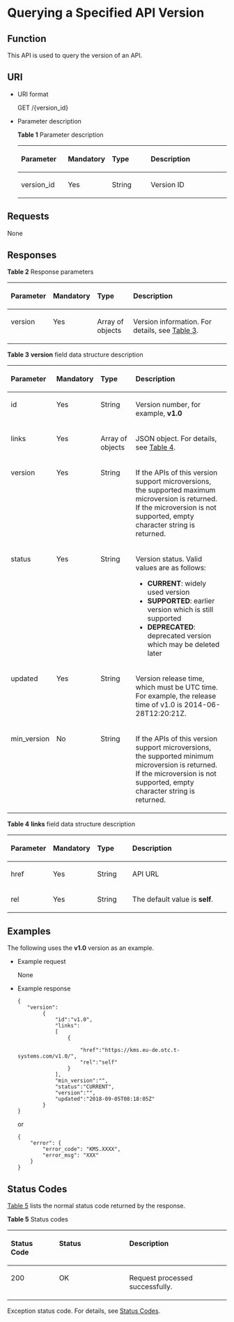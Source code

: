 # Querying a Specified API Version<a name="kms_02_0049"></a>

## Function<a name="en-us_topic_0133150654_section27849192112353"></a>

This API is used to query the version of an API.

## URI<a name="en-us_topic_0133150654_section35184599112353"></a>

-   URI format

    GET /\{version\_id\}

-   Parameter description

    **Table  1**  Parameter description

    <a name="en-us_topic_0133150654_table63109676112353"></a>
    <table><thead align="left"><tr id="en-us_topic_0133150654_row49827042112353"><th class="cellrowborder" valign="top" width="22.74%" id="mcps1.2.5.1.1"><p id="en-us_topic_0133150654_p1577110425210"><a name="en-us_topic_0133150654_p1577110425210"></a><a name="en-us_topic_0133150654_p1577110425210"></a><strong id="en-us_topic_0133150654_b15692163216618"><a name="en-us_topic_0133150654_b15692163216618"></a><a name="en-us_topic_0133150654_b15692163216618"></a>Parameter</strong></p>
    </th>
    <th class="cellrowborder" valign="top" width="16.919999999999998%" id="mcps1.2.5.1.2"><p id="en-us_topic_0133150654_p167751142326"><a name="en-us_topic_0133150654_p167751142326"></a><a name="en-us_topic_0133150654_p167751142326"></a>Mandatory</p>
    </th>
    <th class="cellrowborder" valign="top" width="19.55%" id="mcps1.2.5.1.3"><p id="en-us_topic_0133150654_p157711420214"><a name="en-us_topic_0133150654_p157711420214"></a><a name="en-us_topic_0133150654_p157711420214"></a>Type</p>
    </th>
    <th class="cellrowborder" valign="top" width="40.79%" id="mcps1.2.5.1.4"><p id="en-us_topic_0133150654_p1877644212217"><a name="en-us_topic_0133150654_p1877644212217"></a><a name="en-us_topic_0133150654_p1877644212217"></a>Description</p>
    </th>
    </tr>
    </thead>
    <tbody><tr id="en-us_topic_0133150654_row1533688409"><td class="cellrowborder" valign="top" width="22.74%" headers="mcps1.2.5.1.1 "><p id="en-us_topic_0133150654_p12534488409"><a name="en-us_topic_0133150654_p12534488409"></a><a name="en-us_topic_0133150654_p12534488409"></a>version_id</p>
    </td>
    <td class="cellrowborder" valign="top" width="16.919999999999998%" headers="mcps1.2.5.1.2 "><p id="en-us_topic_0133150654_p9535198184015"><a name="en-us_topic_0133150654_p9535198184015"></a><a name="en-us_topic_0133150654_p9535198184015"></a>Yes</p>
    </td>
    <td class="cellrowborder" valign="top" width="19.55%" headers="mcps1.2.5.1.3 "><p id="en-us_topic_0133150654_p105353804019"><a name="en-us_topic_0133150654_p105353804019"></a><a name="en-us_topic_0133150654_p105353804019"></a>String</p>
    </td>
    <td class="cellrowborder" valign="top" width="40.79%" headers="mcps1.2.5.1.4 "><p id="en-us_topic_0133150654_p17984943124012"><a name="en-us_topic_0133150654_p17984943124012"></a><a name="en-us_topic_0133150654_p17984943124012"></a>Version ID</p>
    </td>
    </tr>
    </tbody>
    </table>


## Requests<a name="en-us_topic_0133150654_section12625030112353"></a>

None

## Responses<a name="en-us_topic_0133150654_section15686020"></a>

**Table  2**  Response parameters

<a name="en-us_topic_0133150654_table5963155810121"></a>
<table><thead align="left"><tr id="en-us_topic_0133150654_row14964195819121"><th class="cellrowborder" valign="top" width="17%" id="mcps1.2.5.1.1"><p id="en-us_topic_0133150654_p209641586129"><a name="en-us_topic_0133150654_p209641586129"></a><a name="en-us_topic_0133150654_p209641586129"></a><strong id="en-us_topic_0133150654_b743438474"><a name="en-us_topic_0133150654_b743438474"></a><a name="en-us_topic_0133150654_b743438474"></a>Parameter</strong></p>
</th>
<th class="cellrowborder" valign="top" width="16%" id="mcps1.2.5.1.2"><p id="en-us_topic_0133150654_p10964185816121"><a name="en-us_topic_0133150654_p10964185816121"></a><a name="en-us_topic_0133150654_p10964185816121"></a>Mandatory</p>
</th>
<th class="cellrowborder" valign="top" width="17%" id="mcps1.2.5.1.3"><p id="en-us_topic_0133150654_p7964205821210"><a name="en-us_topic_0133150654_p7964205821210"></a><a name="en-us_topic_0133150654_p7964205821210"></a>Type</p>
</th>
<th class="cellrowborder" valign="top" width="50%" id="mcps1.2.5.1.4"><p id="en-us_topic_0133150654_p1896414586120"><a name="en-us_topic_0133150654_p1896414586120"></a><a name="en-us_topic_0133150654_p1896414586120"></a>Description</p>
</th>
</tr>
</thead>
<tbody><tr id="en-us_topic_0133150654_row996417582128"><td class="cellrowborder" valign="top" width="17%" headers="mcps1.2.5.1.1 "><p id="en-us_topic_0133150654_p69642058131212"><a name="en-us_topic_0133150654_p69642058131212"></a><a name="en-us_topic_0133150654_p69642058131212"></a>version</p>
</td>
<td class="cellrowborder" valign="top" width="16%" headers="mcps1.2.5.1.2 "><p id="en-us_topic_0133150654_p1964165811218"><a name="en-us_topic_0133150654_p1964165811218"></a><a name="en-us_topic_0133150654_p1964165811218"></a>Yes</p>
</td>
<td class="cellrowborder" valign="top" width="17%" headers="mcps1.2.5.1.3 "><p id="en-us_topic_0133150654_p13964185810124"><a name="en-us_topic_0133150654_p13964185810124"></a><a name="en-us_topic_0133150654_p13964185810124"></a>Array of objects</p>
</td>
<td class="cellrowborder" valign="top" width="50%" headers="mcps1.2.5.1.4 "><p id="en-us_topic_0133150654_p2096565813122"><a name="en-us_topic_0133150654_p2096565813122"></a><a name="en-us_topic_0133150654_p2096565813122"></a>Version information. For details, see <a href="#en-us_topic_0133150654_table5856932152840">Table 3</a>.</p>
</td>
</tr>
</tbody>
</table>

**Table  3** **version**  field data structure description

<a name="en-us_topic_0133150654_table5856932152840"></a>
<table><thead align="left"><tr id="en-us_topic_0133150654_row5206426152840"><th class="cellrowborder" valign="top" width="17%" id="mcps1.2.5.1.1"><p id="en-us_topic_0133150654_p2059315101761"><a name="en-us_topic_0133150654_p2059315101761"></a><a name="en-us_topic_0133150654_p2059315101761"></a><strong id="en-us_topic_0133150654_b1385415364"><a name="en-us_topic_0133150654_b1385415364"></a><a name="en-us_topic_0133150654_b1385415364"></a>Parameter</strong></p>
</th>
<th class="cellrowborder" valign="top" width="16%" id="mcps1.2.5.1.2"><p id="en-us_topic_0133150654_p6593610867"><a name="en-us_topic_0133150654_p6593610867"></a><a name="en-us_topic_0133150654_p6593610867"></a>Mandatory</p>
</th>
<th class="cellrowborder" valign="top" width="17%" id="mcps1.2.5.1.3"><p id="en-us_topic_0133150654_p6593101011614"><a name="en-us_topic_0133150654_p6593101011614"></a><a name="en-us_topic_0133150654_p6593101011614"></a>Type</p>
</th>
<th class="cellrowborder" valign="top" width="50%" id="mcps1.2.5.1.4"><p id="en-us_topic_0133150654_p135931109617"><a name="en-us_topic_0133150654_p135931109617"></a><a name="en-us_topic_0133150654_p135931109617"></a>Description</p>
</th>
</tr>
</thead>
<tbody><tr id="en-us_topic_0133150654_row1168105801813"><td class="cellrowborder" valign="top" width="17%" headers="mcps1.2.5.1.1 "><p id="en-us_topic_0133150654_p17673853131911"><a name="en-us_topic_0133150654_p17673853131911"></a><a name="en-us_topic_0133150654_p17673853131911"></a>id</p>
</td>
<td class="cellrowborder" valign="top" width="16%" headers="mcps1.2.5.1.2 "><p id="en-us_topic_0133150654_p18673753141918"><a name="en-us_topic_0133150654_p18673753141918"></a><a name="en-us_topic_0133150654_p18673753141918"></a>Yes</p>
</td>
<td class="cellrowborder" valign="top" width="17%" headers="mcps1.2.5.1.3 "><p id="en-us_topic_0133150654_p9673653111917"><a name="en-us_topic_0133150654_p9673653111917"></a><a name="en-us_topic_0133150654_p9673653111917"></a>String</p>
</td>
<td class="cellrowborder" valign="top" width="50%" headers="mcps1.2.5.1.4 "><p id="en-us_topic_0133150654_p8673205341913"><a name="en-us_topic_0133150654_p8673205341913"></a><a name="en-us_topic_0133150654_p8673205341913"></a>Version number, for example, <span class="parmvalue" id="en-us_topic_0133150654_parmvalue14343434714"><a name="en-us_topic_0133150654_parmvalue14343434714"></a><a name="en-us_topic_0133150654_parmvalue14343434714"></a><b>v1.0</b></span></p>
</td>
</tr>
<tr id="en-us_topic_0133150654_row5394312194"><td class="cellrowborder" valign="top" width="17%" headers="mcps1.2.5.1.1 "><p id="en-us_topic_0133150654_p1167305319192"><a name="en-us_topic_0133150654_p1167305319192"></a><a name="en-us_topic_0133150654_p1167305319192"></a>links</p>
</td>
<td class="cellrowborder" valign="top" width="16%" headers="mcps1.2.5.1.2 "><p id="en-us_topic_0133150654_p8673453181912"><a name="en-us_topic_0133150654_p8673453181912"></a><a name="en-us_topic_0133150654_p8673453181912"></a>Yes</p>
</td>
<td class="cellrowborder" valign="top" width="17%" headers="mcps1.2.5.1.3 "><p id="en-us_topic_0133150654_p10673195361910"><a name="en-us_topic_0133150654_p10673195361910"></a><a name="en-us_topic_0133150654_p10673195361910"></a>Array of objects</p>
</td>
<td class="cellrowborder" valign="top" width="50%" headers="mcps1.2.5.1.4 "><p id="en-us_topic_0133150654_p96731653201918"><a name="en-us_topic_0133150654_p96731653201918"></a><a name="en-us_topic_0133150654_p96731653201918"></a>JSON object. For details, see <a href="#en-us_topic_0133150654_table525011561381">Table 4</a>.</p>
</td>
</tr>
<tr id="en-us_topic_0133150654_row1927121716191"><td class="cellrowborder" valign="top" width="17%" headers="mcps1.2.5.1.1 "><p id="en-us_topic_0133150654_p667314532194"><a name="en-us_topic_0133150654_p667314532194"></a><a name="en-us_topic_0133150654_p667314532194"></a>version</p>
</td>
<td class="cellrowborder" valign="top" width="16%" headers="mcps1.2.5.1.2 "><p id="en-us_topic_0133150654_p17673105321917"><a name="en-us_topic_0133150654_p17673105321917"></a><a name="en-us_topic_0133150654_p17673105321917"></a>Yes</p>
</td>
<td class="cellrowborder" valign="top" width="17%" headers="mcps1.2.5.1.3 "><p id="en-us_topic_0133150654_p867375310190"><a name="en-us_topic_0133150654_p867375310190"></a><a name="en-us_topic_0133150654_p867375310190"></a>String</p>
</td>
<td class="cellrowborder" valign="top" width="50%" headers="mcps1.2.5.1.4 "><p id="en-us_topic_0133150654_p1067317537197"><a name="en-us_topic_0133150654_p1067317537197"></a><a name="en-us_topic_0133150654_p1067317537197"></a>If the APIs of this version support microversions, the supported maximum microversion is returned. If the microversion is not supported, empty character string is returned.</p>
</td>
</tr>
<tr id="en-us_topic_0133150654_row1327861351913"><td class="cellrowborder" valign="top" width="17%" headers="mcps1.2.5.1.1 "><p id="en-us_topic_0133150654_p9673185320198"><a name="en-us_topic_0133150654_p9673185320198"></a><a name="en-us_topic_0133150654_p9673185320198"></a>status</p>
</td>
<td class="cellrowborder" valign="top" width="16%" headers="mcps1.2.5.1.2 "><p id="en-us_topic_0133150654_p56732538195"><a name="en-us_topic_0133150654_p56732538195"></a><a name="en-us_topic_0133150654_p56732538195"></a>Yes</p>
</td>
<td class="cellrowborder" valign="top" width="17%" headers="mcps1.2.5.1.3 "><p id="en-us_topic_0133150654_p9673165315195"><a name="en-us_topic_0133150654_p9673165315195"></a><a name="en-us_topic_0133150654_p9673165315195"></a>String</p>
</td>
<td class="cellrowborder" valign="top" width="50%" headers="mcps1.2.5.1.4 "><p id="en-us_topic_0133150654_p1267335320191"><a name="en-us_topic_0133150654_p1267335320191"></a><a name="en-us_topic_0133150654_p1267335320191"></a>Version status. Valid values are as follows:</p>
<a name="en-us_topic_0133150654_ul386312155239"></a><a name="en-us_topic_0133150654_ul386312155239"></a><ul id="en-us_topic_0133150654_ul386312155239"><li><strong id="en-us_topic_0133150654_b744814358717"><a name="en-us_topic_0133150654_b744814358717"></a><a name="en-us_topic_0133150654_b744814358717"></a>CURRENT</strong>: widely used version</li><li><strong id="en-us_topic_0133150654_b842352706115419"><a name="en-us_topic_0133150654_b842352706115419"></a><a name="en-us_topic_0133150654_b842352706115419"></a>SUPPORTED</strong>: earlier version which is still supported</li><li><strong id="en-us_topic_0133150654_b59714208716"><a name="en-us_topic_0133150654_b59714208716"></a><a name="en-us_topic_0133150654_b59714208716"></a>DEPRECATED</strong>: deprecated version which may be deleted later</li></ul>
</td>
</tr>
<tr id="en-us_topic_0133150654_row45580661911"><td class="cellrowborder" valign="top" width="17%" headers="mcps1.2.5.1.1 "><p id="en-us_topic_0133150654_p1267355310197"><a name="en-us_topic_0133150654_p1267355310197"></a><a name="en-us_topic_0133150654_p1267355310197"></a>updated</p>
</td>
<td class="cellrowborder" valign="top" width="16%" headers="mcps1.2.5.1.2 "><p id="en-us_topic_0133150654_p0673155313192"><a name="en-us_topic_0133150654_p0673155313192"></a><a name="en-us_topic_0133150654_p0673155313192"></a>Yes</p>
</td>
<td class="cellrowborder" valign="top" width="17%" headers="mcps1.2.5.1.3 "><p id="en-us_topic_0133150654_p16673253121920"><a name="en-us_topic_0133150654_p16673253121920"></a><a name="en-us_topic_0133150654_p16673253121920"></a>String</p>
</td>
<td class="cellrowborder" valign="top" width="50%" headers="mcps1.2.5.1.4 "><p id="en-us_topic_0133150654_p196732531193"><a name="en-us_topic_0133150654_p196732531193"></a><a name="en-us_topic_0133150654_p196732531193"></a>Version release time, which must be UTC time. For example, the release time of v1.0 is 2014-06-28T12:20:21Z.</p>
</td>
</tr>
<tr id="en-us_topic_0133150654_row14719199199"><td class="cellrowborder" valign="top" width="17%" headers="mcps1.2.5.1.1 "><p id="en-us_topic_0133150654_p8673553121919"><a name="en-us_topic_0133150654_p8673553121919"></a><a name="en-us_topic_0133150654_p8673553121919"></a>min_version</p>
</td>
<td class="cellrowborder" valign="top" width="16%" headers="mcps1.2.5.1.2 "><p id="en-us_topic_0133150654_p4673155321911"><a name="en-us_topic_0133150654_p4673155321911"></a><a name="en-us_topic_0133150654_p4673155321911"></a>No</p>
</td>
<td class="cellrowborder" valign="top" width="17%" headers="mcps1.2.5.1.3 "><p id="en-us_topic_0133150654_p4673453111915"><a name="en-us_topic_0133150654_p4673453111915"></a><a name="en-us_topic_0133150654_p4673453111915"></a>String</p>
</td>
<td class="cellrowborder" valign="top" width="50%" headers="mcps1.2.5.1.4 "><p id="en-us_topic_0133150654_p136732530199"><a name="en-us_topic_0133150654_p136732530199"></a><a name="en-us_topic_0133150654_p136732530199"></a>If the APIs of this version support microversions, the supported minimum microversion is returned. If the microversion is not supported, empty character string is returned.</p>
</td>
</tr>
</tbody>
</table>

**Table  4** **links**  field data structure description

<a name="en-us_topic_0133150654_table525011561381"></a>
<table><thead align="left"><tr id="en-us_topic_0133150654_row132503561082"><th class="cellrowborder" valign="top" width="17%" id="mcps1.2.5.1.1"><p id="en-us_topic_0133150654_p1625015615811"><a name="en-us_topic_0133150654_p1625015615811"></a><a name="en-us_topic_0133150654_p1625015615811"></a><strong id="en-us_topic_0133150654_b693792758"><a name="en-us_topic_0133150654_b693792758"></a><a name="en-us_topic_0133150654_b693792758"></a>Parameter</strong></p>
</th>
<th class="cellrowborder" valign="top" width="16%" id="mcps1.2.5.1.2"><p id="en-us_topic_0133150654_p125113569815"><a name="en-us_topic_0133150654_p125113569815"></a><a name="en-us_topic_0133150654_p125113569815"></a>Mandatory</p>
</th>
<th class="cellrowborder" valign="top" width="17%" id="mcps1.2.5.1.3"><p id="en-us_topic_0133150654_p925105618816"><a name="en-us_topic_0133150654_p925105618816"></a><a name="en-us_topic_0133150654_p925105618816"></a>Type</p>
</th>
<th class="cellrowborder" valign="top" width="50%" id="mcps1.2.5.1.4"><p id="en-us_topic_0133150654_p1325155614816"><a name="en-us_topic_0133150654_p1325155614816"></a><a name="en-us_topic_0133150654_p1325155614816"></a>Description</p>
</th>
</tr>
</thead>
<tbody><tr id="en-us_topic_0133150654_row202512562089"><td class="cellrowborder" valign="top" width="17%" headers="mcps1.2.5.1.1 "><p id="en-us_topic_0133150654_p1425115564818"><a name="en-us_topic_0133150654_p1425115564818"></a><a name="en-us_topic_0133150654_p1425115564818"></a>href</p>
</td>
<td class="cellrowborder" valign="top" width="16%" headers="mcps1.2.5.1.2 "><p id="en-us_topic_0133150654_p92512056884"><a name="en-us_topic_0133150654_p92512056884"></a><a name="en-us_topic_0133150654_p92512056884"></a>Yes</p>
</td>
<td class="cellrowborder" valign="top" width="17%" headers="mcps1.2.5.1.3 "><p id="en-us_topic_0133150654_p62518561389"><a name="en-us_topic_0133150654_p62518561389"></a><a name="en-us_topic_0133150654_p62518561389"></a>String</p>
</td>
<td class="cellrowborder" valign="top" width="50%" headers="mcps1.2.5.1.4 "><p id="en-us_topic_0133150654_p12511566810"><a name="en-us_topic_0133150654_p12511566810"></a><a name="en-us_topic_0133150654_p12511566810"></a>API URL</p>
</td>
</tr>
<tr id="en-us_topic_0133150654_row142511456987"><td class="cellrowborder" valign="top" width="17%" headers="mcps1.2.5.1.1 "><p id="en-us_topic_0133150654_p2251165613814"><a name="en-us_topic_0133150654_p2251165613814"></a><a name="en-us_topic_0133150654_p2251165613814"></a>rel</p>
</td>
<td class="cellrowborder" valign="top" width="16%" headers="mcps1.2.5.1.2 "><p id="en-us_topic_0133150654_p62522566811"><a name="en-us_topic_0133150654_p62522566811"></a><a name="en-us_topic_0133150654_p62522566811"></a>Yes</p>
</td>
<td class="cellrowborder" valign="top" width="17%" headers="mcps1.2.5.1.3 "><p id="en-us_topic_0133150654_p2252145610820"><a name="en-us_topic_0133150654_p2252145610820"></a><a name="en-us_topic_0133150654_p2252145610820"></a>String</p>
</td>
<td class="cellrowborder" valign="top" width="50%" headers="mcps1.2.5.1.4 "><p id="en-us_topic_0133150654_p225212561985"><a name="en-us_topic_0133150654_p225212561985"></a><a name="en-us_topic_0133150654_p225212561985"></a>The default value is <strong id="en-us_topic_0133150654_b555016171571"><a name="en-us_topic_0133150654_b555016171571"></a><a name="en-us_topic_0133150654_b555016171571"></a>self</strong>.</p>
</td>
</tr>
</tbody>
</table>

## Examples<a name="en-us_topic_0133150654_section12491816289"></a>

The following uses the  **v1.0**  version as an example.

-   Example request

    None

-   Example response

    ```
    { 
       "version":
            {
                "id":"v1.0",
                "links":
                [
                    {
                        
                        "href":"https://kms.eu-de.otc.t-systems.com/v1.0/",
                        "rel":"self"
                    }
                ],
                "min_version":"",
                "status":"CURRENT",
                "version":"",
                "updated":"2018-09-05T08:18:05Z"
            }
    }
    ```

    or

    ```
    {
        "error": {
            "error_code": "KMS.XXXX",
            "error_msg": "XXX"
        }
    }
    ```


## Status Codes<a name="en-us_topic_0133150654_section3454223421"></a>

[Table 5](#en-us_topic_0133150654_en-us_topic_0112992294_en-us_topic_0079615001_table20596071)  lists the normal status code returned by the response.

**Table  5**  Status codes

<a name="en-us_topic_0133150654_en-us_topic_0112992294_en-us_topic_0079615001_table20596071"></a>
<table><thead align="left"><tr id="en-us_topic_0133150654_en-us_topic_0112992294_en-us_topic_0079615001_row9746163"><th class="cellrowborder" valign="top" width="22%" id="mcps1.2.4.1.1"><p id="en-us_topic_0133150654_en-us_topic_0112992294_p57545694203043"><a name="en-us_topic_0133150654_en-us_topic_0112992294_p57545694203043"></a><a name="en-us_topic_0133150654_en-us_topic_0112992294_p57545694203043"></a>Status Code</p>
</th>
<th class="cellrowborder" valign="top" width="32%" id="mcps1.2.4.1.2"><p id="en-us_topic_0133150654_en-us_topic_0112992294_p4531342288"><a name="en-us_topic_0133150654_en-us_topic_0112992294_p4531342288"></a><a name="en-us_topic_0133150654_en-us_topic_0112992294_p4531342288"></a>Status</p>
</th>
<th class="cellrowborder" valign="top" width="46%" id="mcps1.2.4.1.3"><p id="en-us_topic_0133150654_en-us_topic_0112992294_p30689603203043"><a name="en-us_topic_0133150654_en-us_topic_0112992294_p30689603203043"></a><a name="en-us_topic_0133150654_en-us_topic_0112992294_p30689603203043"></a>Description</p>
</th>
</tr>
</thead>
<tbody><tr id="en-us_topic_0133150654_en-us_topic_0112992294_en-us_topic_0079615001_row48621261"><td class="cellrowborder" valign="top" width="22%" headers="mcps1.2.4.1.1 "><p id="en-us_topic_0133150654_en-us_topic_0112992294_en-us_topic_0079615001_p46008046"><a name="en-us_topic_0133150654_en-us_topic_0112992294_en-us_topic_0079615001_p46008046"></a><a name="en-us_topic_0133150654_en-us_topic_0112992294_en-us_topic_0079615001_p46008046"></a>200</p>
</td>
<td class="cellrowborder" valign="top" width="32%" headers="mcps1.2.4.1.2 "><p id="en-us_topic_0133150654_en-us_topic_0112992294_p7538425819"><a name="en-us_topic_0133150654_en-us_topic_0112992294_p7538425819"></a><a name="en-us_topic_0133150654_en-us_topic_0112992294_p7538425819"></a>OK</p>
</td>
<td class="cellrowborder" valign="top" width="46%" headers="mcps1.2.4.1.3 "><p id="en-us_topic_0133150654_en-us_topic_0112992294_p1885682315512"><a name="en-us_topic_0133150654_en-us_topic_0112992294_p1885682315512"></a><a name="en-us_topic_0133150654_en-us_topic_0112992294_p1885682315512"></a>Request processed successfully.</p>
</td>
</tr>
</tbody>
</table>

Exception status code. For details, see  [Status Codes](status-codes.md#kms_02_0301).

